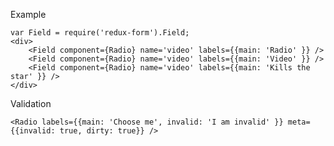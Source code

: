 Example

    var Field = require('redux-form').Field;
    <div>
        <Field component={Radio} name='video' labels={{main: 'Radio' }} />
        <Field component={Radio} name='video' labels={{main: 'Video' }} />
        <Field component={Radio} name='video' labels={{main: 'Kills the star' }} />
    </div>

Validation

    <Radio labels={{main: 'Choose me', invalid: 'I am invalid' }} meta={{invalid: true, dirty: true}} />